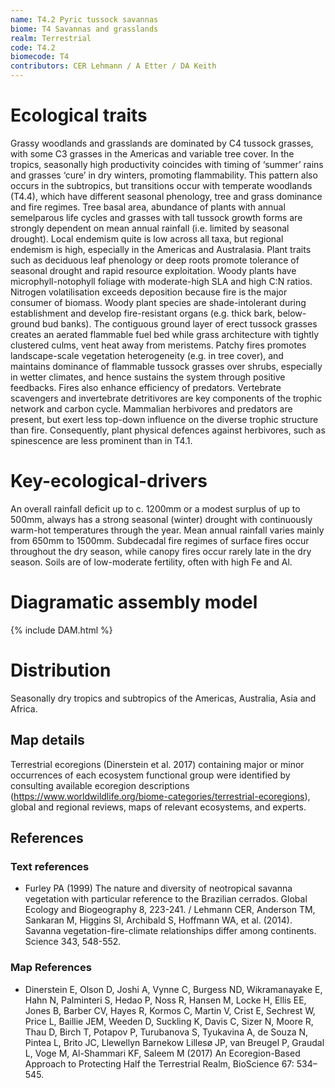 ```yaml
---
name: T4.2 Pyric tussock savannas
biome: T4 Savannas and grasslands
realm: Terrestrial
code: T4.2
biomecode: T4
contributors: CER Lehmann / A Etter / DA Keith
---
```


# Ecological traits

 Grassy woodlands and grasslands are dominated by C4 tussock grasses, with some C3 grasses in the Americas and variable tree cover. In the tropics, seasonally high productivity coincides with timing of ‘summer’ rains and grasses ‘cure’ in dry winters, promoting flammability. This pattern also occurs in the subtropics, but transitions occur with temperate woodlands (T4.4), which have different seasonal phenology, tree and grass dominance and fire regimes. Tree basal area, abundance of plants with annual semelparous life cycles and grasses with tall tussock growth forms are strongly dependent on mean annual rainfall (i.e. limited by seasonal drought). Local endemism quite is low across all taxa, but regional endemism is high, especially in the Americas and Australasia. Plant traits such as deciduous leaf phenology or deep roots promote tolerance of seasonal drought and rapid resource exploitation. Woody plants have microphyll-notophyll foliage with moderate-high SLA and high C:N ratios. Nitrogen volatilisation exceeds deposition because fire is the major consumer of biomass. Woody plant species are shade-intolerant during establishment and develop fire-resistant organs (e.g. thick bark, below-ground bud banks). The contiguous ground layer of erect tussock grasses creates an aerated flammable fuel bed while grass architecture with tightly clustered culms, vent heat away from meristems. Patchy fires promotes landscape-scale vegetation heterogeneity (e.g. in tree cover), and maintains dominance of flammable tussock grasses over shrubs, especially in wetter climates, and hence sustains the system through positive feedbacks.  Fires also enhance efficiency of predators. Vertebrate scavengers and invertebrate detritivores are key components of the trophic network and carbon cycle. Mammalian herbivores and predators are present, but exert less top-down influence on the diverse trophic structure than fire. Consequently, plant physical defences against herbivores, such as spinescence are less prominent than in T4.1.

# Key-ecological-drivers

An overall rainfall deficit up to c. 1200mm or a modest surplus of up to 500mm, always has a strong seasonal (winter) drought with continuously warm-hot temperatures through the year. Mean annual rainfall varies mainly from 650mm to 1500mm. Subdecadal fire regimes of surface fires occur throughout the dry season, while canopy fires occur rarely late in the dry season. Soils are of low-moderate fertility, often with high Fe and Al.

# Diagramatic assembly model

{% include DAM.html %}

# Distribution

Seasonally dry tropics and subtropics of the Americas, Australia, Asia and Africa.

## Map details

Terrestrial ecoregions (Dinerstein et al. 2017) containing major or minor occurrences of each ecosystem functional group were identified by consulting available ecoregion descriptions (https://www.worldwildlife.org/biome-categories/terrestrial-ecoregions), global and regional reviews, maps of relevant ecosystems, and experts.

## References
### Text references
* Furley PA (1999) The nature and diversity of neotropical savanna vegetation with particular reference to the Brazilian cerrados. Global Ecology and Biogeography 8, 223-241. / Lehmann CER, Anderson TM, Sankaran M, Higgins SI, Archibald S, Hoffmann WA, et al. (2014). Savanna vegetation-fire-climate relationships differ among continents. Science 343, 548-552.
### Map References
* Dinerstein E, Olson D, Joshi A, Vynne C, Burgess ND, Wikramanayake E, Hahn N, Palminteri S, Hedao P, Noss R, Hansen M, Locke H, Ellis EE, Jones B, Barber CV, Hayes R, Kormos C, Martin V, Crist E, Sechrest W, Price L, Baillie JEM, Weeden D, Suckling K, Davis C, Sizer N, Moore R, Thau D, Birch T, Potapov P, Turubanova S, Tyukavina A, de Souza N, Pintea L, Brito JC, Llewellyn Barnekow Lillesø JP, van Breugel P, Graudal L, Voge M, Al-Shammari KF, Saleem M (2017) An Ecoregion-Based Approach to Protecting Half the Terrestrial Realm, BioScience 67: 534–545.
